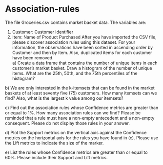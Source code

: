 # Association-rules
The file Groceries.csv contains market basket data. The variables are:
1.	Customer: Customer Identifier
2.	Item: Name of Product Purchased
After you have imported the CSV file, please discover association rules using this dataset.  For your information, the observations have been sorted in ascending order by Customer and then by Item.  Also, duplicated items for each customer have been removed.  
a)	Create a data frame that contains the number of unique items in each customer’s market basket. Draw a histogram of the number of unique items.  What are the 25th, 50th, and the 75th percentiles of the histogram?

b)	We are only interested in the k-itemsets that can be found in the market baskets of at least seventy five (75) customers.  How many itemsets can we find?  Also, what is the largest k value among our itemsets?

c)	Find out the association rules whose Confidence metrics are greater than or equal to 1%.  How many association rules can we find?  Please be reminded that a rule must have a non-empty antecedent and a non-empty consequent.  Please do not display those rules in your answer.

d)	Plot the Support metrics on the vertical axis against the Confidence metrics on the horizontal axis for the rules you have found in (c).  Please use the Lift metrics to indicate the size of the marker.
 
e)	List the rules whose Confidence metrics are greater than or equal to 60%.  Please include their Support and Lift metrics.
